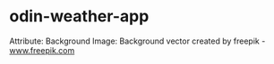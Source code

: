 # odin-weather-app

Attribute:
Background Image: Background vector created by freepik - www.freepik.com